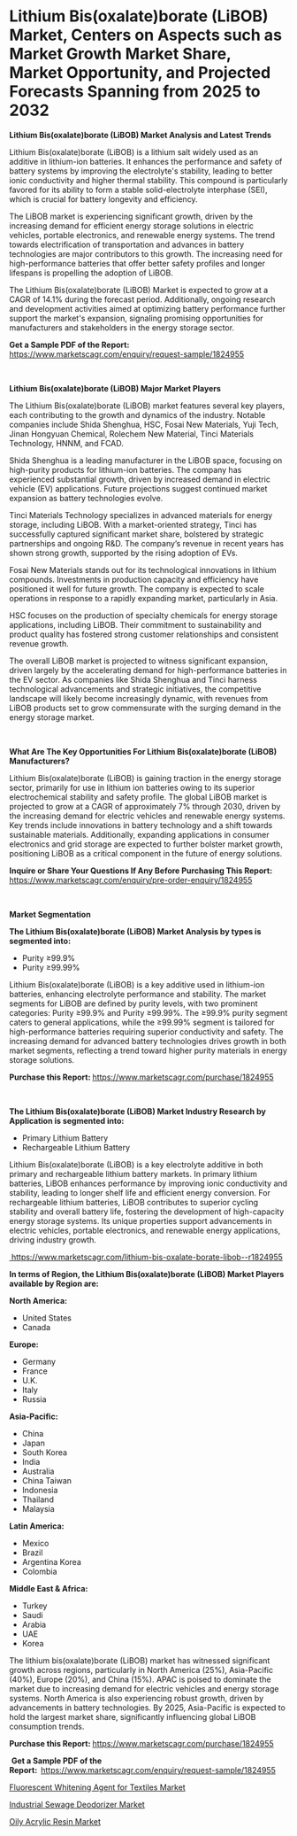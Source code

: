 <p><h1>Lithium Bis(oxalate)borate (LiBOB) Market, Centers on Aspects such as Market Growth Market Share, Market Opportunity, and Projected Forecasts Spanning from 2025 to 2032</h1></p><p><strong>Lithium Bis(oxalate)borate (LiBOB) Market Analysis and Latest Trends</strong></p>
<p><p>Lithium Bis(oxalate)borate (LiBOB) is a lithium salt widely used as an additive in lithium-ion batteries. It enhances the performance and safety of battery systems by improving the electrolyte's stability, leading to better ionic conductivity and higher thermal stability. This compound is particularly favored for its ability to form a stable solid-electrolyte interphase (SEI), which is crucial for battery longevity and efficiency.</p><p>The LiBOB market is experiencing significant growth, driven by the increasing demand for efficient energy storage solutions in electric vehicles, portable electronics, and renewable energy systems. The trend towards electrification of transportation and advances in battery technologies are major contributors to this growth. The increasing need for high-performance batteries that offer better safety profiles and longer lifespans is propelling the adoption of LiBOB.</p><p>The Lithium Bis(oxalate)borate (LiBOB) Market is expected to grow at a CAGR of 14.1% during the forecast period. Additionally, ongoing research and development activities aimed at optimizing battery performance further support the market's expansion, signaling promising opportunities for manufacturers and stakeholders in the energy storage sector.</p></p>
<p><strong>Get a Sample PDF of the Report:&nbsp;</strong> <a href="https://www.marketscagr.com/enquiry/request-sample/1824955?utm_campaign=2031&utm_medium=2&utm_source=Github&utm_content=ia&utm_term=03042025&utm_id=lithium-bisoxalateborate-libob">https://www.marketscagr.com/enquiry/request-sample/1824955</a></p>
<p>&nbsp;</p>
<p><strong>Lithium Bis(oxalate)borate (LiBOB) Major Market Players</strong></p>
<p><p>The Lithium Bis(oxalate)borate (LiBOB) market features several key players, each contributing to the growth and dynamics of the industry. Notable companies include Shida Shenghua, HSC, Fosai New Materials, Yuji Tech, Jinan Hongyuan Chemical, Rolechem New Material, Tinci Materials Technology, HNNM, and FCAD.</p><p>Shida Shenghua is a leading manufacturer in the LiBOB space, focusing on high-purity products for lithium-ion batteries. The company has experienced substantial growth, driven by increased demand in electric vehicle (EV) applications. Future projections suggest continued market expansion as battery technologies evolve.</p><p>Tinci Materials Technology specializes in advanced materials for energy storage, including LiBOB. With a market-oriented strategy, Tinci has successfully captured significant market share, bolstered by strategic partnerships and ongoing R&D. The company’s revenue in recent years has shown strong growth, supported by the rising adoption of EVs.</p><p>Fosai New Materials stands out for its technological innovations in lithium compounds. Investments in production capacity and efficiency have positioned it well for future growth. The company is expected to scale operations in response to a rapidly expanding market, particularly in Asia.</p><p>HSC focuses on the production of specialty chemicals for energy storage applications, including LiBOB. Their commitment to sustainability and product quality has fostered strong customer relationships and consistent revenue growth.</p><p>The overall LiBOB market is projected to witness significant expansion, driven largely by the accelerating demand for high-performance batteries in the EV sector. As companies like Shida Shenghua and Tinci harness technological advancements and strategic initiatives, the competitive landscape will likely become increasingly dynamic, with revenues from LiBOB products set to grow commensurate with the surging demand in the energy storage market.</p></p>
<p>&nbsp;</p>
<p><strong>What Are The Key Opportunities For Lithium Bis(oxalate)borate (LiBOB) Manufacturers?</strong></p>
<p><p>Lithium Bis(oxalate)borate (LiBOB) is gaining traction in the energy storage sector, primarily for use in lithium ion batteries owing to its superior electrochemical stability and safety profile. The global LiBOB market is projected to grow at a CAGR of approximately 7% through 2030, driven by the increasing demand for electric vehicles and renewable energy systems. Key trends include innovations in battery technology and a shift towards sustainable materials. Additionally, expanding applications in consumer electronics and grid storage are expected to further bolster market growth, positioning LiBOB as a critical component in the future of energy solutions.</p></p>
<p><strong>Inquire or Share Your Questions If Any Before Purchasing This Report:</strong> <a href="https://www.marketscagr.com/enquiry/pre-order-enquiry/1824955?utm_campaign=2031&utm_medium=2&utm_source=Github&utm_content=ia&utm_term=03042025&utm_id=lithium-bisoxalateborate-libob">https://www.marketscagr.com/enquiry/pre-order-enquiry/1824955</a></p>
<p>&nbsp;</p>
<p><strong>Market Segmentation</strong></p>
<p><strong>The Lithium Bis(oxalate)borate (LiBOB) Market Analysis by types is segmented into:</strong></p>
<p><ul><li>Purity ≥99.9%</li><li>Purity ≥99.99%</li></ul></p>
<p><p>Lithium Bis(oxalate)borate (LiBOB) is a key additive used in lithium-ion batteries, enhancing electrolyte performance and stability. The market segments for LiBOB are defined by purity levels, with two prominent categories: Purity ≥99.9% and Purity ≥99.99%. The ≥99.9% purity segment caters to general applications, while the ≥99.99% segment is tailored for high-performance batteries requiring superior conductivity and safety. The increasing demand for advanced battery technologies drives growth in both market segments, reflecting a trend toward higher purity materials in energy storage solutions.</p></p>
<p><strong>Purchase this Report:&nbsp;</strong><a href="https://www.marketscagr.com/purchase/1824955?utm_campaign=2031&utm_medium=2&utm_source=Github&utm_content=ia&utm_term=03042025&utm_id=lithium-bisoxalateborate-libob">https://www.marketscagr.com/purchase/1824955</a></p>
<p>&nbsp;</p>
<p><strong>The Lithium Bis(oxalate)borate (LiBOB) Market Industry Research by Application is segmented into:</strong></p>
<p><ul><li>Primary Lithium Battery</li><li>Rechargeable Lithium Battery</li></ul></p>
<p><p>Lithium Bis(oxalate)borate (LiBOB) is a key electrolyte additive in both primary and rechargeable lithium battery markets. In primary lithium batteries, LiBOB enhances performance by improving ionic conductivity and stability, leading to longer shelf life and efficient energy conversion. For rechargeable lithium batteries, LiBOB contributes to superior cycling stability and overall battery life, fostering the development of high-capacity energy storage systems. Its unique properties support advancements in electric vehicles, portable electronics, and renewable energy applications, driving industry growth.</p></p>
<p><a href="https://www.marketscagr.com/lithium-bis-oxalate-borate-libob--r1824955?utm_campaign=2031&utm_medium=2&utm_source=Github&utm_content=ia&utm_term=03042025&utm_id=lithium-bisoxalateborate-libob">&nbsp;https://www.marketscagr.com/lithium-bis-oxalate-borate-libob--r1824955</a></p>
<p><strong>In terms of Region, the Lithium Bis(oxalate)borate (LiBOB) Market Players available by Region are:</strong></p>
<p>
    <p> <strong> North America: </strong>
        <ul>
            <li>United States</li>
            <li>Canada</li>
        </ul>
        </p> 
    <p> <strong> Europe: </strong>
        <ul>
            <li>Germany</li>
            <li>France</li>
            <li>U.K.</li>
            <li>Italy</li>
            <li>Russia</li>
        </ul>
        </p> 
    <p> <strong> Asia-Pacific: </strong>
        <ul>
            <li>China</li>
            <li>Japan</li>
            <li>South Korea</li>
            <li>India</li>
            <li>Australia</li>
            <li>China Taiwan</li>
            <li>Indonesia</li>
            <li>Thailand</li>
            <li>Malaysia</li>
        </ul>
        </p> 
    <p> <strong> Latin America: </strong>
        <ul>
            <li>Mexico</li>
            <li>Brazil</li>
            <li>Argentina Korea</li>
            <li>Colombia</li>
        </ul>
        </p> 
    <p> <strong> Middle East & Africa: </strong>
        <ul>
            <li>Turkey</li>
            <li>Saudi</li>
            <li>Arabia</li>
            <li>UAE</li>
            <li>Korea</li>
        </ul>
    </p>
    </p>
<p><p>The lithium bis(oxalate)borate (LiBOB) market has witnessed significant growth across regions, particularly in North America (25%), Asia-Pacific (40%), Europe (20%), and China (15%). APAC is poised to dominate the market due to increasing demand for electric vehicles and energy storage systems. North America is also experiencing robust growth, driven by advancements in battery technologies. By 2025, Asia-Pacific is expected to hold the largest market share, significantly influencing global LiBOB consumption trends.</p></p>
<p><strong>Purchase this Report: </strong><a href="https://www.marketscagr.com/purchase/1824955?utm_campaign=2031&utm_medium=2&utm_source=Github&utm_content=ia&utm_term=03042025&utm_id=lithium-bisoxalateborate-libob">https://www.marketscagr.com/purchase/1824955</a></p>
<p>&nbsp;<strong>Get a Sample PDF of the Report:&nbsp;&nbsp;</strong><a href="https://www.marketscagr.com/enquiry/request-sample/1824955?utm_campaign=2031&utm_medium=2&utm_source=Github&utm_content=ia&utm_term=03042025&utm_id=lithium-bisoxalateborate-libob">https://www.marketscagr.com/enquiry/request-sample/1824955</a></p>
<p><strong></strong></p>
<p><p><a href="https://github.com/balbajagatr1/Market-Research-Report-List-1/blob/main/fluorescent-whitening-agent-for-textiles-market.md?utm_campaign=2031&utm_medium=2&utm_source=Github&utm_content=ia&utm_term=03042025&utm_id=lithium-bisoxalateborate-libob">Fluorescent Whitening Agent for Textiles Market</a></p><p><a href="https://github.com/PeterParrish5/Market-Research-Report-List-7/blob/main/industrial-sewage-deodorizer-market.md?utm_campaign=2031&utm_medium=2&utm_source=Github&utm_content=ia&utm_term=03042025&utm_id=lithium-bisoxalateborate-libob">Industrial Sewage Deodorizer Market</a></p><p><a href="https://github.com/aloyoarmahvr/Market-Research-Report-List-1/blob/main/oily-acrylic-resin-market.md?utm_campaign=2031&utm_medium=2&utm_source=Github&utm_content=ia&utm_term=03042025&utm_id=lithium-bisoxalateborate-libob">Oily Acrylic Resin Market</a></p></p>